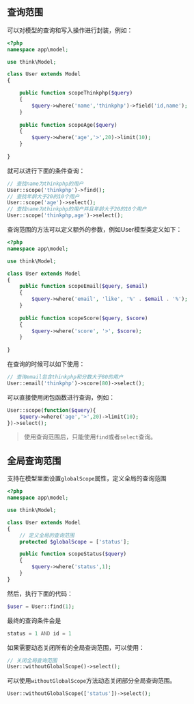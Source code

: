 ## 查询范围

可以对模型的查询和写入操作进行封装，例如：

```php
<?php
namespace app\model;

use think\Model;

class User extends Model
{

    public function scopeThinkphp($query)
    {
        $query->where('name','thinkphp')->field('id,name');
    }
    
    public function scopeAge($query)
    {
        $query->where('age','>',20)->limit(10);
    }    
    
}
```

就可以进行下面的条件查询：

```php
// 查找name为thinkphp的用户
User::scope('thinkphp')->find();
// 查找年龄大于20的10个用户
User::scope('age')->select();
// 查找name为thinkphp的用户并且年龄大于20的10个用户
User::scope('thinkphp,age')->select();
```

查询范围的方法可以定义额外的参数，例如User模型类定义如下：

```php
<?php
namespace app\model;

use think\Model;

class User extends Model
{
	public function scopeEmail($query, $email)
    {
    	$query->where('email', 'like', '%' . $email . '%');
    }
    
    public function scopeScore($query, $score)
    {
    	$query->where('score', '>', $score);
    }
    
}
```

在查询的时候可以如下使用：

```php
// 查询email包含thinkphp和分数大于80的用户
User::email('thinkphp')->score(80)->select();
```

可以直接使用闭包函数进行查询，例如：

```php
User::scope(function($query){
    $query->where('age','>',20)->limit(10);
})->select();
```

> 使用查询范围后，只能使用`find`或者`select`查询。

## 全局查询范围

支持在模型里面设置`globalScope`属性，定义全局的查询范围

```php
<?php
namespace app\model;

use think\Model;

class User extends Model
{
    // 定义全局的查询范围
    protected $globalScope = ['status'];

    public function scopeStatus($query)
    {
        $query->where('status',1);
    }
}
```

然后，执行下面的代码：

```php
$user = User::find(1);
```

最终的查询条件会是

```php
status = 1 AND id = 1
```

如果需要动态关闭所有的全局查询范围，可以使用：

```php
// 关闭全局查询范围
User::withoutGlobalScope()->select();
```

可以使用`withoutGlobalScope`方法动态关闭部分全局查询范围。

```php
User::withoutGlobalScope(['status'])->select();
```



